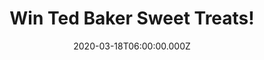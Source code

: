 ---
campaign-uuid: "c-20fd6643-9aed-4cdc-a888-70289ef10ab4"
type: "Competition"
category: "Gifts"
date: "2020-03-18T06:00:00.000Z"
end-date: "2020-05-18T23:59:00.000Z"
disable-form: false
is_promoted: false
has_entry_page: true
title: "Win Ted Baker Sweet Treats!"
competition-description: "<p>Showcased in Ted’s signature shades of nude, pink and\
  \ black, each Sweet Treats fragrance is complemented with luxe rose gold accents,\
  \ which are the trademark of any Ted girl. Every bottle is adorned with an extra\
  \ special touch: a bespoke crystal etched dome cap, inspired by Ted’s bobble clasp\
  \ from his purse collection, which adds a final fabulous flourish.</p>\n<p>Want\
  \ to stand out anywhere you go? Click below for a chance to win.</p>\n"
hero-header: "Win Ted Baker Sweet Treats!"
terms-confirmation: "N/A"
banner-img: "https://assets.expresslyapp.com/asset-d4482c3b-2740-415a-a1c1-f93600ee8e9a.jpg"
logo-left-href: "http://club.expressly.io"
logo-left-image: "https://assets.expresslyapp.com/asset-90e80c08-e4b3-4391-a340-ddd1b9649ea4.jpg"
logo-left-title: "Expressly club"
bg-image-hero: "https://assets.expresslyapp.com/asset-b3676026-2ffb-4fa1-be0a-71bce8a2acbb.jpg"
bg-image-first: "https://assets.expresslyapp.com/asset-7c7ee3e9-8918-4935-b2a8-10b2d6ffebb1.jpg"
section1-content: "<p>Strikingly confident and delightfully witty, Ella leaves a trail\
  \ of sparkle wherever she goes. With just one spritz, you’ll be hooked on Ella’\
  s intoxicating cocktail, leaving behind a warm feminine scent.</p>\n"
entry-title: "Win Ted Baker Sweet Treats!"
entry-content: "<p>Enter the draw to win Ted Baker Sweet Treats by completing the\
  \ form below before 23:59 on the 18th of May 2020.</p>\n"
has-winner: false
prize-description: "Ted Baker Sweet Treats!"
special-conditions: "Multiple entries are allowed up to one every day."
country-restrictions:
- "GB"
---